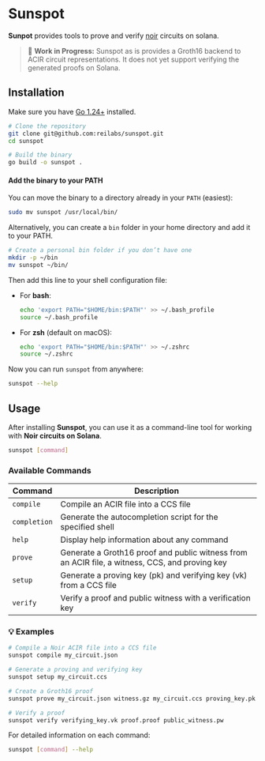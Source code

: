 # Sunspot

**Sunpot** provides tools to prove and verify [noir](https://noir-lang.org) circuits on solana.

> 🚧 **Work in Progress:** Sunspot as is provides a Groth16 backend to ACIR circuit representations. It does not yet support verifying the generated proofs on Solana.

## Installation

Make sure you have [Go 1.24+](https://go.dev/dl/) installed.

```bash
# Clone the repository
git clone git@github.com:reilabs/sunspot.git
cd sunspot

# Build the binary
go build -o sunspot .
````

#### Add the binary to your PATH

You can move the binary to a directory already in your `PATH` (easiest):

```bash
sudo mv sunspot /usr/local/bin/
```

Alternatively, you can create a `bin` folder in your home directory and add it to your PATH.

```bash
# Create a personal bin folder if you don’t have one
mkdir -p ~/bin
mv sunspot ~/bin/
```

Then add this line to your shell configuration file:

* For **bash**:

  ```bash
  echo 'export PATH="$HOME/bin:$PATH"' >> ~/.bash_profile
  source ~/.bash_profile
  ```

* For **zsh** (default on macOS):

  ```bash
  echo 'export PATH="$HOME/bin:$PATH"' >> ~/.zshrc
  source ~/.zshrc
  ```

Now you can run `sunspot` from anywhere:

```bash
sunspot --help
```

## Usage

After installing **Sunspot**, you can use it as a command-line tool for working with **Noir circuits on Solana**.

```bash
sunspot [command]
````


###  Available Commands

| Command      | Description                                                                      |
| ------------ | -------------------------------------------------------------------------------- |
| `compile`    | Compile an ACIR file into a CCS file                                             |
| `completion` | Generate the autocompletion script for the specified shell                       |
| `help`       | Display help information about any command                                       |
| `prove`      | Generate a Groth16 proof and public witness from an ACIR file, a witness, CCS, and proving key |
| `setup`      | Generate a proving key (pk) and verifying key (vk) from a CCS file               |
| `verify`     | Verify a proof and public witness with a verification key                        |

### 💡 Examples

```bash
# Compile a Noir ACIR file into a CCS file
sunspot compile my_circuit.json

# Generate a proving and verifying key
sunspot setup my_circuit.ccs

# Create a Groth16 proof
sunspot prove my_circuit.json witness.gz my_circuit.ccs proving_key.pk

# Verify a proof
sunspot verify verifying_key.vk proof.proof public_witness.pw
```

For detailed information on each command:

```bash
sunspot [command] --help
```